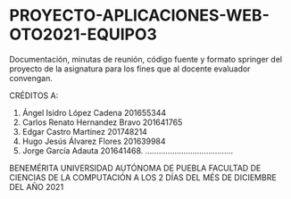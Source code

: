 # PROYECTO-APLICACIONES-WEB-OTO2021-EQUIPO3
Documentación, minutas de reunión, código fuente y formato springer del proyecto de la asignatura para los fines que al docente evaluador convengan.

CRÉDITOS A:
1. Ángel Isidro López Cadena 201655344
2. Carlos Renato Hernandez Bravo 201641765
3. Edgar Castro Martínez 201748214
4. Hugo Jesús Álvarez Flores 201639984
5. Jorge García Adauta 201641468.
.......................................


BENEMÉRITA UNIVERSIDAD AUTÓNOMA DE PUEBLA
FACULTAD DE CIENCIAS DE LA COMPUTACIÓN
A LOS 2 DÍAS DEL MÉS DE DICIEMBRE DEL AÑO 2021
